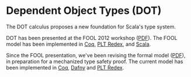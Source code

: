 Dependent Object Types (DOT)
============================

The DOT calculus proposes a new foundation for Scala's type system.

DOT has been presented at the FOOL 2012 workshop
([PDF](http://lampwww.epfl.ch/~amin/dot/fool.pdf)). The FOOL model has
been implemented in
[Coq](https://github.com/namin/dot/tree/fool/src/coq),
[PLT Redex](https://github.com/namin/dot/tree/fool/src/redex), and
[Scala](https://github.com/namin/dot/tree/fool/src/scala).

Since the FOOL presentation, we've been revising the formal model
([PDF](http://lampwww.epfl.ch/~amin/dot/fool_rules_since.pdf)), in
preparation for a mechanized type safety proof. The current model
has been implemented in
[Coq](https://github.com/namin/dot/tree/fool/src/coq),
[Dafny](https://github.com/namin/dot/tree/fool/src/dafny) and
[PLT Redex](https://github.com/namin/dot/tree/fool/src/redex).
